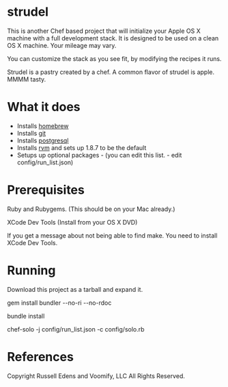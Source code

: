 strudel
=======

This is another Chef based project that will initialize your Apple OS X machine with a full development stack.
It is designed to be used on a clean OS X machine.  Your mileage may vary.

You can customize the stack as you see fit, by modifying the recipes it runs.

Strudel is a pastry created by a chef. A common flavor of strudel is apple.  MMMM tasty.

What it does
============
* Installs [homebrew]
* Installs [git]
* Installs [postgresql]
* Installs [rvm] and sets up 1.8.7 to be the default
* Setups up optional packages - (you can edit this list. - edit config/run_list.json)


Prerequisites
=============
Ruby and Rubygems. (This should be on your Mac already.)

XCode Dev Tools  (Install from your OS X DVD)

If you get a message about not being able to find make.  You need to install XCode Dev Tools.

Running
=======
Download this project as a tarball and expand it.

gem install bundler --no-ri --no-rdoc

bundle install

chef-solo -j config/run_list.json -c config/solo.rb

References
==========
[git]: http://git-scm.com/
[rvm]: http://rvm.beginrescueend.com
[mysql]: http://www.mysql.com/
[homebrew]: http://github.com/mxcl/homebrew
[postgresql]: http://www.postgresql.org/



Copyright Russell Edens and Voomify, LLC All Rights Reserved.